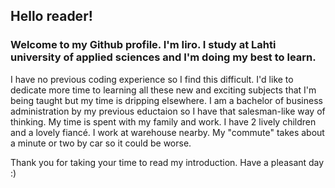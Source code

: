 ## Hello reader!

### Welcome to my Github profile. I'm Iiro. I study at Lahti university of applied sciences and I'm doing my best to learn. 
I have no previous coding experience so I find this difficult. I'd like to dedicate more time to learning all these new and exciting subjects that I'm being taught but my time is dripping elsewhere.
I am a bachelor of business administration by my previous eductaion so I have that salesman-like way of thinking.
My time is spent with my family and work. I have 2 lively children and a lovely fiancé. I work at warehouse nearby. My "commute" takes about a minute or two by car so it could be worse. 

Thank you for taking your time to read my introduction. Have a pleasant day :)

<!--
**IiroAMantere/IiroAMantere** is a ✨ _special_ ✨ repository because its `README.md` (this file) appears on your GitHub profile.

Here are some ideas to get you started:

- 🔭 I’m currently working on ...
- 🌱 I’m currently learning ...
- 👯 I’m looking to collaborate on ...
- 🤔 I’m looking for help with ...
- 💬 Ask me about ...
- 📫 How to reach me: ...
- 😄 Pronouns: ...
- ⚡ Fun fact: ...
-->
